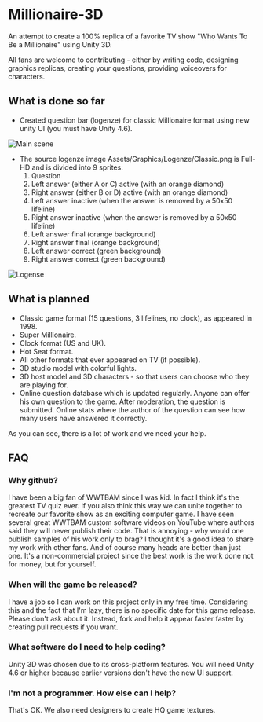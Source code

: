 Millionaire-3D
==============

An attempt to create a 100% replica of a favorite TV show "Who Wants To Be a Millionaire" using Unity 3D.

All fans are welcome to contributing - either by writing code, designing graphics replicas, creating your questions, providing voiceovers for characters. 


What is done so far
-------------------

* Created question bar (logenze) for classic Millionaire format using new unity UI (you must have Unity 4.6).

![Main scene](https://raw.githubusercontent.com/ua2004/Millionaire-3D/master/Extras/screen1.png)

* The source logenze image Assets/Graphics/Logenze/Classic.png is Full-HD and is divided into 9 sprites:
  1. Question
  2. Left answer (either A or C) active (with an orange diamond)
  3. Right answer (either B or D) active (with an orange diamond)
  4. Left answer inactive (when the answer is removed by a 50x50 lifeline)
  5. Right answer inactive (when the answer is removed by a 50x50 lifeline)
  6. Left answer final (orange background)
  7. Right answer final (orange background)
  8. Left answer correct (green background)
  9. Right answer correct (green background)

![Logense](https://raw.githubusercontent.com/ua2004/Millionaire-3D/master/Assets/Resources/Graphics/Classic/Lozenge.png)


What is planned
---------------
* Classic game format (15 questions, 3 lifelines, no clock), as appeared in 1998.
* Super Millionaire.
* Clock format (US and UK).
* Hot Seat format.
* All other formats that ever appeared on TV (if possible).
* 3D studio model with colorful lights.
* 3D host model and 3D characters - so that users can choose who they are playing for.
* Online question database which is updated regularly. Anyone can offer his own question to the game. After moderation, the question is submitted. Online stats where the author of the question can see how many users have answered it correctly.

As you can see, there is a lot of work and we need your help.


FAQ
-------------------
### Why github?
I have been a big fan of WWTBAM since I was kid. In fact I think it's the greatest TV quiz ever. If you also think this way we can unite together to recreate our favorite show as an exciting computer game. I have seen several great WWTBAM custom software videos on YouTube where authors said they will never publish their code. That is annoying - why would one publish samples of his work only to brag? I thought it's a good idea to share my work with other fans. And of course many heads are better than just one. It's a non-commercial project since the best work is the work done not for money, but for yourself.

### When will the game be released?
I have a job so I can work on this project only in my free time. Considering this and the fact that I'm lazy, there is no specific date for this game release. Please don't ask about it. Instead, fork and help it appear faster faster by creating pull requests if you want.

### What software do I need to help coding?
Unity 3D was chosen due to its cross-platform features. You will need Unity 4.6 or higher because earlier versions don't have the new UI support.

### I'm not a programmer. How else can I help?
That's OK. We also need designers to create HQ game textures.
